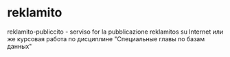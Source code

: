 # reklamito

reklamito-publiccito - serviso for la pubblicazione reklamitos su Internet
или же курсовая работа по дисциплине "Специальные главы по базам данных"
